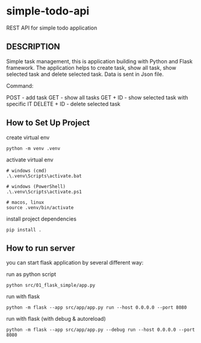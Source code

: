 # simple-todo-api
REST API for simple todo application

## DESCRIPTION
Simple task management, this is application building with Python and Flask framework. 
The application helps to create task, show all task, show selected task and delete selected task. 
Data is sent in Json file. 

Command:

POST - add task
GET - show all tasks
GET + ID - show selected task with specific IT 
DELETE + ID - delete selected task

## How to Set Up Project

create virtual env

`python -m venv .venv`

activate virtual env

```
# windows (cmd)
.\.venv\Scripts\activate.bat

# windows (PowerShell)
.\.venv\Scripts\activate.ps1

# macos, linux
source .venv/bin/activate
```

install project dependencies

`pip install .`

## How to run server

you can start flask application by several different way:

run as python script

`python src/01_flask_simple/app.py`

run with flask

`python -m flask --app src/app/app.py run --host 0.0.0.0 --port 8080`

run with flask (with debug & autoreload)

`python -m flask --app src/app/app.py --debug run --host 0.0.0.0 --port 8080`
